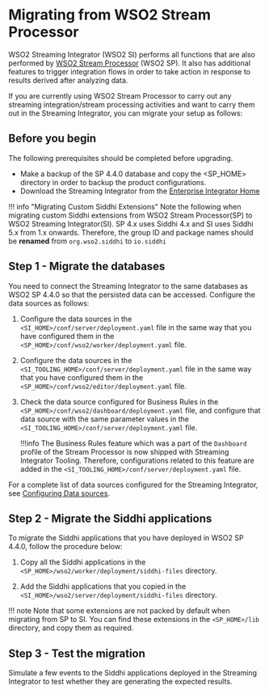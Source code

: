 # Migrating from WSO2 Stream Processor

WSO2 Streaming Integrator (WSO2 SI) performs all functions that are also performed by [WSO2 Stream Processor](https://wso2docs.atlassian.net/wiki/spaces/SP440/overview) (WSO2 SP). It also has additional features to trigger integration flows in order to take action in response to results derived after analyzing data.

If you are currently using WSO2 Stream Processor to carry out any streaming integration/stream processing activities and want to carry them out in the Streaming Integrator, you can migrate your setup as follows:

## Before you begin

The following prerequisites should be completed before upgrading.

- Make a backup of the SP 4.4.0 database and copy the <SP_HOME> directory in order to backup the product configurations.
- Download the Streaming Integrator from the [Enterprise Integrator Home](https://wso2.com/integration/)

!!! info "Migrating Custom Siddhi Extensions"
    Note the following when migrating custom Siddhi extensions from WSO2 Stream Processor(SP) to WSO2 Streaming Integrator(SI).
    SP 4.x uses Siddhi 4.x and SI uses Siddhi 5.x from 1.x onwards. Therefore, the group ID and package names should be **renamed** from `org.wso2.siddhi` to `io.siddhi`

## Step 1 - Migrate the databases

You need to connect the Streaming Integrator to the same databases as WSO2 SP 4.4.0 so that the persisted data can be accessed. Configure the data sources as follows:

1. Configure the data sources in the `<SI_HOME>/conf/server/deployment.yaml` file in the same way that you have configured them in the `<SP_HOME>/conf/wso2/worker/deployment.yaml` file.
2. Configure the data sources in the `<SI_TOOLING_HOME>/conf/server/deployment.yaml` file in the same way that you have configured them in the `<SP_HOME>/conf/wso2/editor/deployment.yaml` file.
3. Check the data source configured for Business Rules in the `<SP_HOME>/conf/wso2/dashboard/deployment.yaml` file, and configure that data source with the same parameter values in the `<SI_TOOLING_HOME>/conf/server/deployment.yaml` file. 

    !!!info
        The Business Rules feature which was a part of the `Dashboard` profile of the Stream Processor is now shipped with Streaming Integrator Tooling. Therefore, configurations related to this feature are added in the `<SI_TOOLING_HOME>/conf/server/deployment.yaml` file.

For a complete list of data sources configured for the Streaming Integrator, see [Configuring Data sources](https://ei.docs.wso2.com/en/latest/streaming-integrator/setup/configuring-data-sources/).

## Step 2 - Migrate the Siddhi applications

To migrate the Siddhi applications that you have deployed in WSO2 SP 4.4.0, follow the procedure below:

1. Copy all the Siddhi applications in the `<SP_HOME>/wso2/worker/deployment/siddhi-files` directory.

2. Add the Siddhi applications that you copied in the `<SI_HOME>/wso2/server/deployment/siddhi-files` directory.

!!! note
    Note that some extensions are not packed by default when migrating from SP to SI. You can find these extensions in the `<SP_HOME>/lib` directory, and copy them as required.

## Step 3 - Test the migration

Simulate a few events to the Siddhi applications deployed in the Streaming Integrator to test whether they are generating the expected results.
